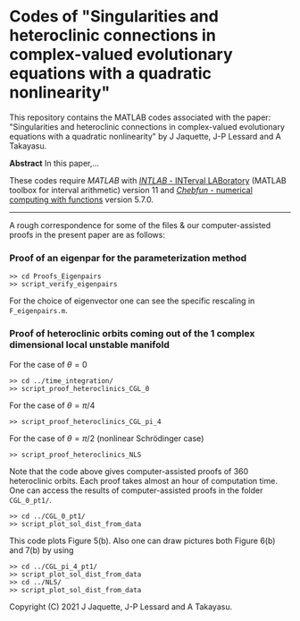 # Codes of "Singularities and heteroclinic connections in complex-valued evolutionary equations with a quadratic nonlinearity"

This repository contains the MATLAB codes associated with the paper:
"Singularities and heteroclinic connections in complex-valued evolutionary equations with a quadratic nonlinearity"
by J Jaquette, J-P Lessard and A Takayasu.

**Abstract**  In this paper,...

These codes require *MATLAB* with [*INTLAB* - INTerval LABoratory](http://www.ti3.tu-harburg.de/rump/intlab/) (MATLAB toolbox for interval arithmetic) version 11 and [*Chebfun* - numerical computing with functions](https://www.chebfun.org/) version 5.7.0.

---

A rough correspondence for some of the files & our computer-assisted proofs in the present paper are as follows:

### Proof of an eigenpar for the parameterization method

```
>> cd Proofs_Eigenpairs
>> script_verify_eigenpairs
```

For the choice of eigenvector one can see the specific rescaling in `F_eigenpairs.m`.

### Proof of heteroclinic orbits coming out of the 1 complex dimensional local unstable manifold

For the case of $\theta=0$

```
>> cd ../time_integration/
>> script_proof_heteroclinics_CGL_0
```

For the case of $\theta=\pi/4$

```
>> script_proof_heteroclinics_CGL_pi_4
```

For the case of $\theta=\pi/2$ (nonlinear Schrödinger case)

```
>> script_proof_heteroclinics_NLS
```

Note that the code above gives computer-assisted proofs of 360 heteroclinic orbits. Each proof takes almost an hour of computation time. One can access the results of computer-assisted proofs in the folder `CGL_0_pt1/`.

```
>> cd ../CGL_0_pt1/
>> script_plot_sol_dist_from_data
```

This code plots Figure 5(b). Also one can draw pictures both Figure 6(b) and 7(b) by using

```
>> cd ../CGL_pi_4_pt1/
>> script_plot_sol_dist_from_data
>> cd ../NLS/
>> script_plot_sol_dist_from_data
```


Copyright (C) 2021  J Jaquette, J-P Lessard and A Takayasu.
